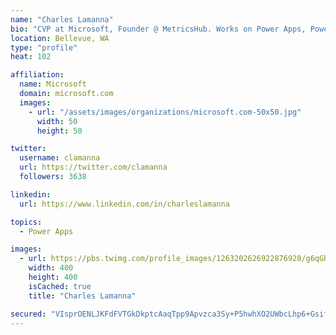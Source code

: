 ```yaml
---
name: "Charles Lamanna"
bio: "CVP at Microsoft, Founder @ MetricsHub. Works on Power Apps, Power Automate, Power Virtual Agent, Common Data Service and Dynamics 365."
location: Bellevue, WA
type: "profile"
heat: 102

affiliation:
  name: Microsoft
  domain: microsoft.com
  images:
    - url: "/assets/images/organizations/microsoft.com-50x50.jpg"
      width: 50
      height: 50

twitter:
  username: clamanna
  url: https://twitter.com/clamanna
  followers: 3638

linkedin:
  url: https://www.linkedin.com/in/charleslamanna

topics:
  - Power Apps

images:
  - url: https://pbs.twimg.com/profile_images/1263202626922876928/g6qGbHZ-_400x400.jpg
    width: 400
    height: 400
    isCached: true
    title: "Charles Lamanna"

secured: "VIsprOENLJKFdFVTGkDkptcAaqTpp9Apvzca3Sy+P5hwhXO2UWbcLhp6+Gsif9yHTRH6Eq3TIrfEpgxu5hV55Pytw/Z5FWB2X5cNG9W4ipEJ11zvkjIE9ETgbxEdjcPCmgbFOmySTR0E/lW8lWay0SUZhjyl1h9l4kkTdUyY+JcpbDCFE5XwROuyqlGixQL3D4DuTNOfYEnSLur3Dx9Qjby1YFxK5nAumDSWwetkp1CCOm6cvhSVHESxJD/GtQSb7o5X4h5i1StAs5dSfMERRggciEQES4LaARe7TX3jNjrDHaDj0GPKhJwqKGTjx3PhbfssQs0dwVY63eEwFNB9z4XDp1tde9a4Q0RKscUfrex9ba5gfDz4/lPMKWhs8Xd7oaYx3nUmQEyq7Wf8Yx4Rk/Kqf0K8gEw8CwmNmpF2dBY=;cav6EgEHF6/jAOJdPhzBug=="
---
```


